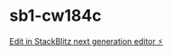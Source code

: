 # sb1-cw184c

[Edit in StackBlitz next generation editor ⚡️](https://stackblitz.com/~/github.com/geoffward/sb1-cw184c)